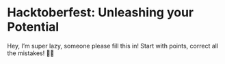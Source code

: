 # Hacktoberfest: Unleashing your Potential

Hey, I’m super lazy, someone please fill this in! Start with points, correct all the mistakes! 💪🏻

